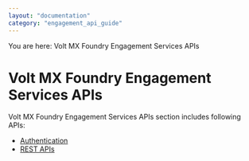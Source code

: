 ```yaml
---
layout: "documentation"
category: "engagement_api_guide"
---
```

                          

You are here: Volt MX Foundry Engagement Services APIs

Volt MX  Foundry Engagement Services APIs
=======================================

Volt MX  Foundry Engagement Services APIs section includes following APIs:

*   [Authentication](Authentication_API.html)
*   [REST APIs](../REST_APIs.html)

